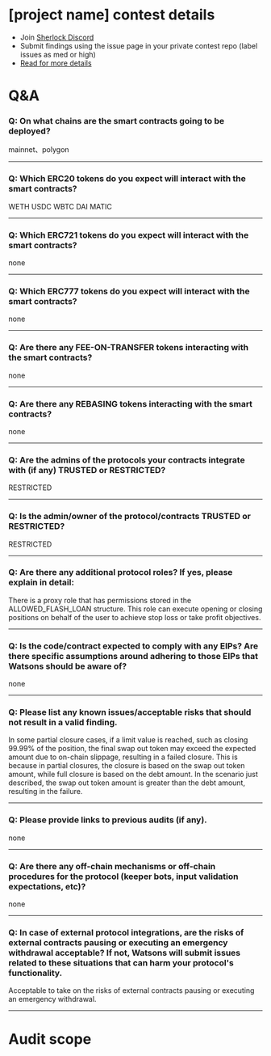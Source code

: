 
# [project name] contest details

- Join [Sherlock Discord](https://discord.gg/MABEWyASkp)
- Submit findings using the issue page in your private contest repo (label issues as med or high)
- [Read for more details](https://docs.sherlock.xyz/audits/watsons)

# Q&A

### Q: On what chains are the smart contracts going to be deployed?
mainnet、polygon
___

### Q: Which ERC20 tokens do you expect will interact with the smart contracts? 
WETH USDC WBTC DAI MATIC
___

### Q: Which ERC721 tokens do you expect will interact with the smart contracts? 
none
___

### Q: Which ERC777 tokens do you expect will interact with the smart contracts? 
none
___

### Q: Are there any FEE-ON-TRANSFER tokens interacting with the smart contracts?

none
___

### Q: Are there any REBASING tokens interacting with the smart contracts?

none
___

### Q: Are the admins of the protocols your contracts integrate with (if any) TRUSTED or RESTRICTED?
RESTRICTED
___

### Q: Is the admin/owner of the protocol/contracts TRUSTED or RESTRICTED?
RESTRICTED
___

### Q: Are there any additional protocol roles? If yes, please explain in detail:
There is a proxy role that has permissions stored in the ALLOWED_FLASH_LOAN structure. This role can execute opening or closing positions on behalf of the user to achieve stop loss or take profit objectives.
___

### Q: Is the code/contract expected to comply with any EIPs? Are there specific assumptions around adhering to those EIPs that Watsons should be aware of?
none
___

### Q: Please list any known issues/acceptable risks that should not result in a valid finding.
In some partial closure cases, if a limit value is reached, such as closing 99.99% of the position, the final swap out token may exceed the expected amount due to on-chain slippage, resulting in a failed closure. This is because in partial closures, the closure is based on the swap out token amount, while full closure is based on the debt amount. In the scenario just described, the swap out token amount is greater than the debt amount, resulting in the failure.
___

### Q: Please provide links to previous audits (if any).
none
___

### Q: Are there any off-chain mechanisms or off-chain procedures for the protocol (keeper bots, input validation expectations, etc)?
none
___

### Q: In case of external protocol integrations, are the risks of external contracts pausing or executing an emergency withdrawal acceptable? If not, Watsons will submit issues related to these situations that can harm your protocol's functionality.
Acceptable to take on the risks of external contracts pausing or executing an emergency withdrawal.
___



# Audit scope
